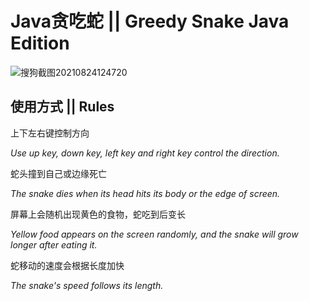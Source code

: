# Java贪吃蛇 || Greedy Snake Java Edition

![搜狗截图20210824124720 ](https://user-images.githubusercontent.com/81631461/130737593-882b571e-ed25-4f1e-9553-8e3d3e3a369a.png)

## 使用方式 || Rules

上下左右键控制方向

*Use up key, down key, left key and right key control the direction.*

蛇头撞到自己或边缘死亡

*The snake dies when its head hits its body or the edge of screen.*

屏幕上会随机出现黄色的食物，蛇吃到后变长

*Yellow food appears on the screen randomly, and the snake will grow longer after eating it.*

蛇移动的速度会根据长度加快

*The snake's speed follows its length.*
